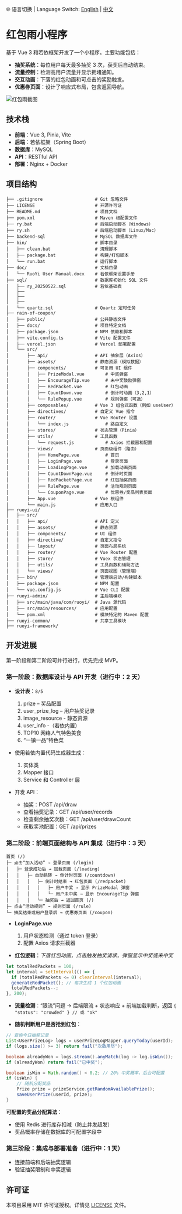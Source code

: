 🌐 语言切换 | Language Switch: [English](./README.md) | [中文](./README.cn.md)
# 红包雨小程序

基于 Vue 3 和若依框架开发了一个小程序。主要功能包括：

- **抽奖系统**：每位用户每天最多抽奖 3 次，获奖后自动结束。
- **流量控制**：检测高用户流量并显示拥堵通知。
- **交互动画**：下落的红包动画和可点击的奖励触发。
- **优惠券页面**：设计了响应式布局，包含返回导航。

![红包雨截图](https://github.com/user-attachments/assets/ee03551b-73a5-4565-862b-7016bc432df9)

## 技术栈

- **前端**：Vue 3, Pinia, Vite
- **后端**：若依框架（Spring Boot）
- **数据库**：MySQL
- **API**：RESTful API
- **部署**：Nginx + Docker

## 项目结构

```
├── .gitignore                    # Git 忽略文件
├── LICENSE                       # 开源许可证
├── README.md                     # 项目文档
├── pom.xml                       # Maven 根配置文件
├── ry.bat                        # 后端启动脚本（Windows）
├── ry.sh                         # 后端启动脚本（Linux/Mac）
├── backend-sql                   # MySQL 数据库文件
├── bin/                          # 脚本目录
│   ├── clean.bat                 # 清理脚本
│   ├── package.bat               # 构建/打包脚本
│   └── run.bat                   # 运行脚本
├── doc/                          # 文档目录
│   └── RuoYi User Manual.docx    # 若依框架设置手册
├── sql/                          # 数据库初始化 SQL 文件
│   ├── ry_20250522.sql           # 若依基础表
│   ├──  
│   ├──  
│   ├──  
│   └── quartz.sql                # Quartz 定时任务
├── rain-of-coupon/
│   ├── public/                   # 公共静态文件
│   ├── docs/                     # 项目特定文档
│   ├── package.json              # NPM 依赖和脚本
│   ├── vite.config.ts            # Vite 配置文件
│   ├── vercel.json               # Vercel 部署配置
│   └── src/
│       ├── api/                  # API 抽象层（Axios）
│       ├── assets/               # 静态资源（模拟数据）
│       ├── components/           # 可复用 UI 组件
│       │   ├── PrizeModal.vue        # 中奖弹窗
│       │   ├── EncourageTip.vue      # 未中奖鼓励弹窗
│       │   ├── RedPacket.vue         # 红包动画
│       │   ├── CountDown.vue         # 倒计时动画（3,2,1）
│       │   └── RulePopup.vue         # 规则弹窗（可选）
│       ├── composables/          # Vue 3 组合式函数（例如 useUser）
│       ├── directives/           # 自定义 Vue 指令
│       ├── router/               # Vue Router 设置
│       │   └── index.js              # 路由定义
│       ├── stores/               # 状态管理（Pinia）
│       ├── utils/                # 工具函数
│       │   └── request.js            # Axios 拦截器和配置
│       ├── views/                # 页面级组件（路由）
│       │   ├── HomePage.vue          # 首页
│       │   ├── LoginPage.vue         # 登录页面
│       │   ├── LoadingPage.vue       # 加载动画页面
│       │   ├── CountDownPage.vue     # 倒计时页面
│       │   ├── RedPacketPage.vue     # 红包抽奖页面
│       │   ├── RulePage.vue          # 活动规则页面
│       │   └── CouponPage.vue        # 优惠券/奖品列表页面
│       ├── App.vue               # Vue 根组件
│       └── main.js               # 应用入口
├── ruoyi-ui/
│   ├── src/
│   │   ├── api/                  # API 定义
│   │   ├── assets/               # 静态资源
│   │   ├── components/           # UI 组件
│   │   ├── directive/            # 自定义指令
│   │   ├── layout/               # 页面布局系统
│   │   ├── router/               # Vue Router 配置
│   │   ├── store/                # Vuex 状态管理
│   │   ├── utils/                # 工具函数和辅助方法
│   │   └── views/                # 页面视图（管理端）
│   ├── bin/                      # 管理端启动/构建脚本
│   ├── package.json              # NPM 配置
│   └── vue.config.js             # Vue CLI 配置
├── ruoyi-admin/                  # 主后端模块
│   ├── src/main/java/com/ruoyi/  # Java 源代码
│   ├── src/main/resources/       # 应用配置
│   └── pom.xml                   # 模块特定的 Maven 配置
├── ruoyi-common/                 # 共享工具模块
├── ruoyi-framework/             
```

## 开发进展

第一阶段和第二阶段可并行进行，优先完成 MVP。

### 第一阶段：数据库设计与 API 开发（进行中：2 天）

- **设计表**：`8/5`
  1. prize – 奖品配置
  2. user_prize_log – 用户抽奖记录
  3. image_resource - 静态资源
  4. user_info -（若依内置）
  5. TOP10 网络人气特色美食
  6. “一镇一品”特色菜

- 使用若依内置代码生成器生成：
  1. 实体类
  2. Mapper 接口
  3. Service 和 Controller 层

- 开发 API：
  - 抽奖：POST /api/draw
  - 查看抽奖记录：GET /api/user/records
  - 检查剩余抽奖次数：GET /api/user/drawCount
  - 获取奖池配置：GET /api/prizes

### 第二阶段：前端页面结构与 API 集成（进行中：3 天）

```
首页 (/)
├─ 点击“加入活动” → 登录页面 (/login)
│   ├─ 登录成功后 → 加载页面 (/loading)
│   │   ├─ 自动跳转 → 倒计时页面 (/countdown)
│   │   │   ├─ 倒计时结束 → 红包页面 (/redpacket)
│   │   │   │   ├─ 用户中奖 → 显示 PrizeModal 弹窗
│   │   │   │   └─ 用户未中奖 → 显示 EncourageTip 弹窗
│   │   │   └─ 抽奖后 → 返回首页 (/)
├─ 点击“活动规则” → 规则页面 (/rule)
└─ 抽奖结束或用户登录后 → 优惠券页面 (/coupon)
```

- **LoginPage.vue**
  1. 用户状态检测（通过 token 登录）
  2. 配置 Axios 请求拦截器

- **红包逻辑**：*下落红包动画*，*点击触发抽奖请求*，*弹窗显示中奖或未中奖*

```javascript
let totalRedPackets = 100;
let interval = setInterval(() => {
  if (totalRedPackets <= 0) clearInterval(interval);
  generateRedPacket(); // 每次生成 1 个红包动画
  totalRedPackets--;
}, 200);
```

- **流量检测**：“限流”问题 -> 后端限流 + 状态响应 + 前端加载判断，返回 `{ "status": "crowded" } // 或 "ok"`

- **随机判断用户是否抢到红包**：

```java
// 查询今日抽奖记录
List<UserPrizeLog> logs = userPrizeLogMapper.queryToday(userId);
if (logs.size() >= 3) return fail("次数用尽");

boolean alreadyWon = logs.stream().anyMatch(log -> log.isWin());
if (alreadyWon) return fail("已中奖");

boolean isWin = Math.random() < 0.2; // 20% 中奖概率，后台可配置
if (isWin) {
    // 随机分配奖品
    Prize prize = prizeService.getRandomAvailablePrize();
    saveUserPrize(userId, prize);
}
```

**可配置的奖品分配算法**：
- 使用 Redis 进行库存扣减（防止并发超发）
- 奖品概率存储在数据库的可配置字段中

### 第三阶段：集成与部署准备（进行中：1 天）

- 连接前端和后端抽奖逻辑
- 验证抽奖限制和中奖逻辑

## 许可证

本项目采用 MIT 许可证授权。详情见 [LICENSE](./LICENSE) 文件。
